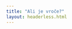 ```yaml
---
title: "Ali je vroče?"
layout: headerless.html
---
```


<div id="vroce">
    <script type="module">
        import '/code/ali-je-vroce/entry.jsx';
    </script>
</div>
